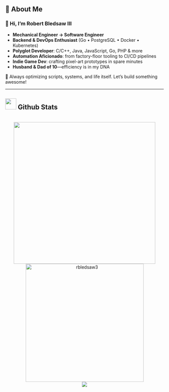 ## 🧠 About Me

### 👋 Hi, I’m Robert Bledsaw III  
- **Mechanical Engineer → Software Engineer**  
- **Backend & DevOps Enthusiast** (Go • PostgreSQL • Docker • Kubernetes)
- **Polyglot Developer**: C/C++, Java, JavaScript, Go, PHP & more  
- **Automation Aficionado**: from factory-floor tooling to CI/CD pipelines  
- **Indie Game Dev**: crafting pixel-art prototypes in spare minutes  
- **Husband & Dad of 10**—efficiency is in my DNA  

🚀 Always optimizing scripts, systems, and life itself. Let’s build something awesome!

---

## <img src="https://media.giphy.com/media/iY8CRBdQXODJSCERIr/giphy.gif" width="35"><b> Github Stats </b>
<br>

<div align="center">
    <a href="https://github.com/rbledsaw3/">
    <img src="https://github-readme-stats.vercel.app/api/?username=rbledsaw3&include_all_commits=true&count_private=true&show_icons=true&line_height=20&title_color=7A7ADB&icon_color=2234AE&text_color=D3D3D3&bg_color=0,000000,130F40" width="450"/>
    <br>
    <img src="https://github-readme-stats.vercel.app/api/top-langs?username=rbledsaw3&show_icons=true&locale=en&layout=compact&line_height=20&title_color=7A7ADB&icon_color=2234AE&text_color=D3D3D3&bg_color=0,000000,130F40" width="375"  alt="rbledsaw3"/>
    <br>
    <img src="https://komarev.com/ghpvc/?username=rbledsaw3&label=profile+views&color=ff0c00&style=flat">
    </a>
</div>
